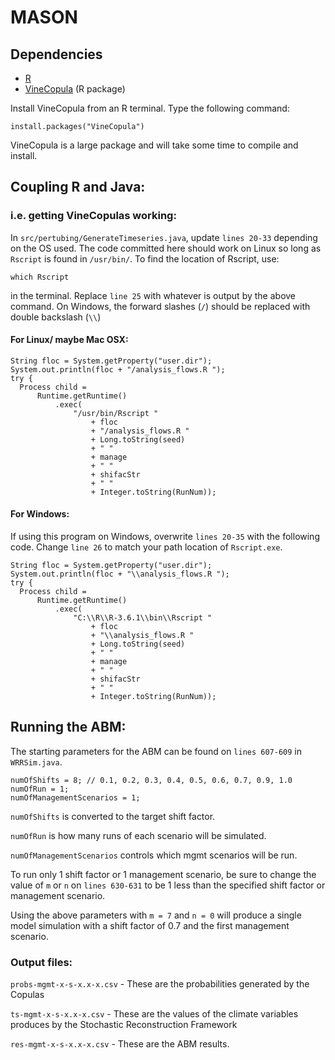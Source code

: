 # MASON

## Dependencies

* [R](http://archive.linux.duke.edu/cran/)
* [VineCopula](https://cran.r-project.org/web/packages/VineCopula/index.html) (R package)

Install VineCopula from an R terminal. Type the following command:

    install.packages("VineCopula")

VineCopula is a large package and will take some time to compile and install.


## Coupling R and Java:

### i.e. getting VineCopulas working:

In `src/pertubing/GenerateTimeseries.java`, update `lines 20-33` depending on the OS used. The code committed here should work on Linux so long as `Rscript` is found in `/usr/bin/`. To find the location of Rscript, use:

    which Rscript

in the terminal. Replace `line 25` with whatever is output by the above command. On Windows, the forward slashes (`/`) should be replaced with double backslash (`\\`)

#### For Linux/ maybe Mac OSX:

    String floc = System.getProperty("user.dir");
    System.out.println(floc + "/analysis_flows.R ");
    try {
      Process child =
          Runtime.getRuntime()
              .exec(
                  "/usr/bin/Rscript "
                      + floc
                      + "/analysis_flows.R "
                      + Long.toString(seed)
                      + " "
                      + manage
                      + " "
                      + shifacStr
                      + " "
                      + Integer.toString(RunNum));



#### For Windows:

If using this program on Windows, overwrite `lines 20-35` with the following code. Change `line 26` to match your path location of `Rscript.exe`.

    String floc = System.getProperty("user.dir");
    System.out.println(floc + "\\analysis_flows.R ");
    try {
      Process child =
          Runtime.getRuntime()
              .exec(
                  "C:\\R\\R-3.6.1\\bin\\Rscript "
                      + floc
                      + "\\analysis_flows.R "
                      + Long.toString(seed)
                      + " "
                      + manage
                      + " "
                      + shifacStr
                      + " "
                      + Integer.toString(RunNum));


## Running the ABM:

The starting parameters for the ABM can be found on `lines 607-609` in `WRRSim.java`.

    numOfShifts = 8; // 0.1, 0.2, 0.3, 0.4, 0.5, 0.6, 0.7, 0.9, 1.0
    numOfRun = 1;
    numOfManagementScenarios = 1;

`numOfShifts` is converted to the target shift factor.

`numOfRun` is how many runs of each scenario will be simulated.

`numOfManagementScenarios` controls which mgmt scenarios will be run.

To run only 1 shift factor or 1 management scenario, be sure to change the value of `m` or `n` on `lines 630-631` to be 1 less than the specified shift factor or management scenario.

Using the above parameters with `m = 7` and `n = 0` will produce a single model simulation with a shift factor of 0.7 and the first management scenario.

### Output files:

`probs-mgmt-x-s-x.x-x.csv`      - These are the probabilities generated by the Copulas

`ts-mgmt-x-s-x.x-x.csv`         - These are the values of the climate variables produces by the Stochastic Reconstruction Framework

`res-mgmt-x-s-x.x-x.csv`        - These are the ABM results.